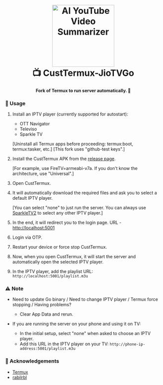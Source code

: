 <h1 align="center">
  <br>
  <a href="https://github.com/siddharthsky/ai-video-summarizer-and-timestamp-generator-LLM-p">
    <img src="https://github.com/siddharthsky/CustTermux-JioTVGo/blob/5e4151627498699e8f2b030479a4abc69f638a85/_assets/full-pg-cir-crop.png" alt="AI YouTube Video Summarizer" width="200">
  </a>
  <br>
  📺 CustTermux-JioTVGo
  <br>
</h1>

<h4 align="center">Fork of Termux to run server automatically. 🚀</h4>

### 🚀 Usage

1. Install an IPTV player (currently supported for autostart):
   - OTT Navigator
   - Televiso
   - Sparkle TV

   [Uninstall all Termux apps before proceeding: termux:boot, termux:tasker, etc.] [This fork uses "github-test keys".] 

2. Install the CustTermux APK from the [release page](https://github.com/siddharthsky/CustTermux-JioTVGo/releases).

   [For example, use FireTV=armeabi-v7a. If you don't know the architecture, use "Universal".]

3. Open CustTermux.

4. It will automatically download the required files and ask you to select a default IPTV player.

   [You can select "none" to just run the server. You can always use [SparkleTV2](https://github.com/siddharthsky/SparkleTV2-auto-service) to select any other IPTV player.]

5. In the end, it will redirect you to the login page. URL - [http://localhost:5001](http://localhost:5001)

6. Login via OTP.

7. Restart your device or force stop CustTermux.

8. Now, when you open CustTermux, it will start the server and automatically open the selected IPTV player.

9. In the IPTV player, add the playlist URL: `http://localhost:5001/playlist.m3u`

### ⚠️ Note

- Need to update Go binary / Need to change IPTV player / Termux force stopping / Having problems?
   - Clear App Data and rerun.

- If you are running the server on your phone and using it on TV:
   - In the initial setup, select "none" when asked to choose an IPTV player.
   - Add this URL in the IPTV player on your TV: `http://phone-ip-address:5001/playlist.m3u`

### 🙌 Acknowledgements

- [Termux](https://github.com/termux)
- [rabilrbl](https://github.com/rabilrbl)
